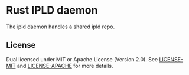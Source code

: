 # Rust IPLD daemon
The ipld daemon handles a shared ipld repo.

## License

Dual licensed under MIT or Apache License (Version 2.0). See [LICENSE-MIT](./LICENSE-MIT) and [LICENSE-APACHE](./LICENSE-APACHE) for more details.
